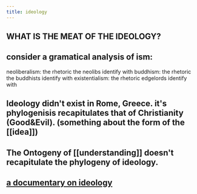 ```yaml
---
title: ideology
---
```


## WHAT IS THE MEAT OF THE IDEOLOGY?
## consider a gramatical analysis of ism:
neoliberalism: the rhetoric the neolibs identify with
buddhism: the rhetoric the buddhists identify with
existentialism: the rhetoric edgelords identify with
## Ideology didn't exist in Rome, Greece. it's phylogenisis recapitulates that of Christianity (Good&Evil). (something about the form of the [[idea]])
## The Ontogeny of [[understanding]] doesn't recapitulate the phylogeny of ideology.
## [a documentary on ideology](https://thoughtmaybe.com/cant-get-you-out-of-my-head/#top)
